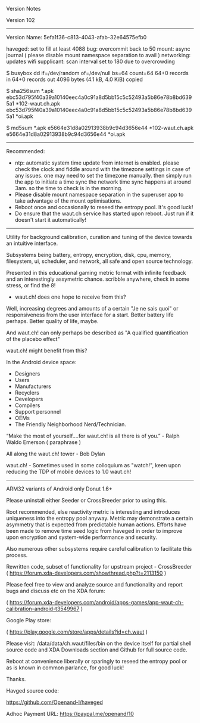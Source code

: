 Version Notes

Version 102

---------
 
Version Name: 5efa1f36-c813-4043-afab-32e64575efb0

haveged: set to fill at least 4088
bug: overcommit back to 50
mount: async journal ( please disable mount namespace separation to avail )
networking: updates
wifi supplicant: scan interval set to 180 due to overcrowding

$ busybox dd if=/dev/random of=/dev/null bs=64 count=64
64+0 records in
64+0 records out
4096 bytes (4.1 kB, 4.0 KiB) copied

$ sha256sum *.apk
ebc53d795f40a39a10140eec4a0c91a8d5bb15c5c52493a5b86e78b8bd6395a1 *102-waut.ch.apk
ebc53d795f40a39a10140eec4a0c91a8d5bb15c5c52493a5b86e78b8bd6395a1 *oi.apk

$ md5sum *.apk
e5664e31d8a02913938b9c94d3656e44 *102-waut.ch.apk
e5664e31d8a02913938b9c94d3656e44 *oi.apk

-----

Recommended: 
 - ntp: automatic system time update from internet is enabled. 
   please check the clock and fiddle around with the timezone settings in case of any issues. one may need to set the timezone manually.
   then simply run the app to initiate a time sync
   the network time sync happens at around 3am. so the time to check is in the morning. 
 - Please disable mount namespace separation in the superuser app to take advantage of the mount optimisations.
 - Reboot once and occasionally to reseed the entropy pool. It's good luck! 
 - Do ensure that the waut.ch service has started upon reboot. Just run if it doesn't start it automatically!

-----

Utility for background calibration, curation and tuning of the device towards an intuitive interface.

Subsystems being battery, entropy, encryption, disk, cpu, memory, filesystem, ui, scheduler, and network, all safe and open source technology.

Presented in this educational gaming metric format with infinite feedback and an interestingly assymetric chance. scribble anywhere, check in some stress, or find the 8!

- waut.ch! does one hope to receive from this?

Well, increasing degrees and amounts of a certain "Je ne sais quoi" or responsiveness from the user interface for a start. Better battery life perhaps. Better quality of life, maybe.

And waut.ch! can only perhaps be described as "A qualified quantification of the placebo effect"

waut.ch! might benefit from this?

In the Android device space:

- Designers
- Users
- Manufacturers
- Recyclers
- Developers
- Compilers
- Support personnel
- OEMs
- The Friendly Neighborhood Nerd/Technician.

“Make the most of yourself....for waut.ch! is all there is of you.” - Ralph Waldo Emerson ( paraphrase )

All along the waut.ch! tower - Bob Dylan

waut.ch! - Sometimes used in some colloquium as "watch!", keen upon reducing the TDP of mobile devices to 1.0 waut.ch!

-----

ARM32 variants of Android only Donut 1.6+

Please uninstall either Seeder or CrossBreeder prior to using this.

Root recommended, else reactivity metric is interesting and introduces uniqueness into the entropy pool anyway.  Metric may demonstrate a certain asymmetry that is expected from predictable human actions. Efforts have been made to remove time seed logic from haveged in order to improve upon encryption and system-wide performance and security.

Also numerous other subsystems require careful calibration to facilitate this process.

Rewritten code, subset of functionality for upstream project - CrossBreeder ( https://forum.xda-developers.com/showthread.php?t=2113150 )

Please feel free to view and analyze source and functionality and report bugs and discuss etc on the XDA forum:

( https://forum.xda-developers.com/android/apps-games/app-waut-ch-calibration-android-t3549967 )

Google Play store:

( https://play.google.com/store/apps/details?id=ch.waut )

Please visit: /data/data/ch.waut/files/bin on the device itself for partial shell source code and XDA Downloads section and Github for full source code.

Reboot at convenience liberally or sparingly to reseed the entropy pool or as is known in common parlance, for good luck!

Thanks.

Havged source code: 

https://github.com/Openand-I/haveged

Adhoc Payment URL: https://paypal.me/openand/10
